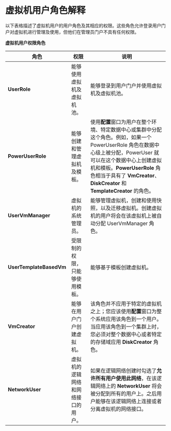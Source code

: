 # 虚拟机用户角色解释

以下表格描述了虚拟机用户的用户角色及其相应的权限。这些角色允许登录用户门户对虚拟机进行管理及使用，但他们在管理员门户不具有任何权限。

**虚拟机用户权限角色**

|角色|权限|说明|
|----|----|----|
|**UserRole**|能够使用虚拟机及虚拟机池。|能够登录到用户门户并使用虚拟机及虚拟机池。|
|**PowerUserRole**|能够创建和管理虚拟机及模板。|使用**配置**窗口为用户在整个环境、特定数据中心或集群中分配这个角色。例如，如果一个 PowerUserRole 角色在数据中心级上被分配，PowerUser 就可以在这个数据中心上创建虚拟机和模板。**PowerUserRole** 角色相当于具有了 **VmCreator**、**DiskCreator** 和 **TemplateCreator** 的角色。|
|**UserVmManager**|虚拟机的系统管理员。|能够管理虚拟机，创建和使用快照，以及迁移虚拟机。创建虚拟机的用户将会在该虚拟机上被自动分配 UserVmManager 角色。|
|**UserTemplateBasedVm**|受限制的权限，只能够使用模板。|能够基于模板创建虚拟机。|
|**VmCreator**|能够在用户门户创建虚拟机。|该角色并不应用于特定的虚拟机之上；您应该使用**配置**窗口为整个系统应用该角色到一个用户。当应用该角色到一个集群上时，您必须对整个数据中心或者特定的存储域应用 **DiskCreator** 角色。|
|**NetworkUser**|虚拟机的逻辑网络和网络接口的用户。|如果在逻辑网络创建时勾选了**允许所有用户使用此网络**，在该逻辑网络上的 **NetworkUser** 将会被分配到所有的用户上。之后用户能够在该逻辑网络上连接或者分离虚拟机的网络接口。|

